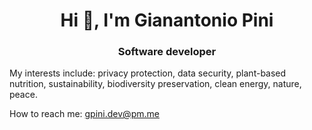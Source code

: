 <h1 align="center">Hi 👋, I'm Gianantonio Pini</h1>

<h3 align="center">Software developer</h3>

<p>
  My interests include: privacy protection, data security, plant-based nutrition, sustainability, biodiversity preservation, clean energy, nature, peace.
</p>
<p>
  How to reach me: <a href="mailto:gpini.dev@pm.me">gpini.dev@pm.me</a>
</p>
